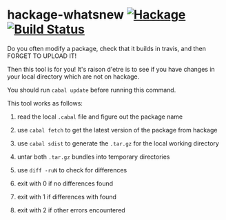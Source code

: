 hackage-whatsnew [![Hackage](https://img.shields.io/hackage/v/hackage-whatsnew.svg)](https://hackage.haskell.org/package/hackage-whatsnew) [![Build Status](https://api.travis-ci.org/Happstack/hackage-whatsnew.svg?branch=master)](https://travis-ci.org/Happstack/hackage-whatsnew)
================

Do you often modify a package, check that it builds in travis, and then FORGET TO UPLOAD IT!

Then this tool is for you! It's raison d'etre is to see if you have
changes in your local directory which are not on hackage.

You should run `cabal update` before running this command.

This tool works as follows:

 1. read the local `.cabal` file and figure out the package name

 2. use `cabal fetch` to get the latest version of the package from hackage

 3. use `cabal sdist` to generate the `.tar.gz` for the local working directory

 4. untar both `.tar.gz` bundles into temporary directories

 5. use `diff -ruN` to check for differences

 6. exit with 0 if no differences found

 7. exit with 1 if differences with found

 8. exit with 2 if other errors encountered



